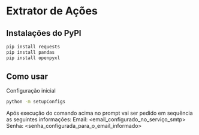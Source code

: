 # Extrator de Ações

## Instalações do PyPI
```bash
pip install requests
pip install pandas
pip install openpyxl
```

## Como usar
Configuração inicial
``` bash
python -m setupConfigs
```
Após execução do comando acima no prompt vai ser pedido em sequência as seguintes informações:
Email: <email_configurado_no_serviço_smtp>
Senha: <senha_configurada_para_o_email_informado>